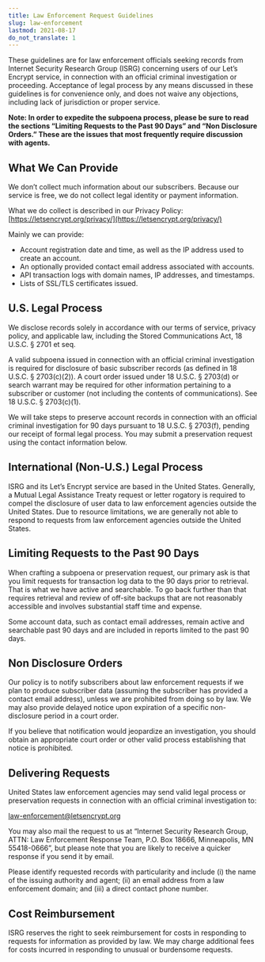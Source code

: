 ```yaml
---
title: Law Enforcement Request Guidelines
slug: law-enforcement
lastmod: 2021-08-17
do_not_translate: 1
---
```


These guidelines are for law enforcement officials seeking records from Internet Security Research Group (ISRG) concerning users of our Let’s Encrypt service, in connection with an official criminal investigation or proceeding. Acceptance of legal process by any means discussed in these guidelines is for convenience only, and does not waive any objections, including lack of jurisdiction or proper service. 

**Note: In order to expedite the subpoena process, please be sure to read the sections “Limiting Requests to the Past 90 Days” and “Non Disclosure Orders.” These are the issues that most frequently require discussion with agents.**

## What We Can Provide

We don’t collect much information about our subscribers. Because our service is free, we do not collect legal identity or payment information.

What we do collect is described in our Privacy Policy: [https://letsencrypt.org/privacy/](https://letsencrypt.org/privacy/)

Mainly we can provide:

* Account registration date and time, as well as the IP address used to create an account.
* An optionally provided contact email address associated with accounts.
* API transaction logs with domain names, IP addresses, and timestamps.
* Lists of SSL/TLS certificates issued.

## U.S. Legal Process

We disclose records solely in accordance with our terms of service, privacy policy, and applicable law, including the Stored Communications Act, 18 U.S.C. § 2701 et seq.

A valid subpoena issued in connection with an official criminal investigation is required for disclosure of basic subscriber records (as defined in 18 U.S.C. § 2703(c)(2)). A court order issued under 18 U.S.C. § 2703(d) or search warrant may be required for other information pertaining to a subscriber or customer (not including the contents of communications). See 18 U.S.C. § 2703(c)(1).

We will take steps to preserve account records in connection with an official criminal investigation for 90 days pursuant to 18 U.S.C. § 2703(f), pending our receipt of formal legal process. You may submit a preservation request using the contact information below.

## International (Non-U.S.) Legal Process

ISRG and its Let’s Encrypt service are based in the United States. Generally, a Mutual Legal Assistance Treaty request or letter rogatory is required to compel the disclosure of user data to law enforcement agencies outside the United States. Due to resource limitations, we are generally not able to respond to requests from law enforcement agencies outside the United States.

## Limiting Requests to the Past 90 Days

When crafting a subpoena or preservation request, our primary ask is that you limit requests for transaction log data to the 90 days prior to retrieval. That is what we have active and searchable. To go back further than that requires retrieval and review of off-site backups that are not reasonably accessible and involves substantial staff time and expense.

Some account data, such as contact email addresses, remain active and searchable past 90 days and are included in reports limited to the past 90 days.

## Non Disclosure Orders

Our policy is to notify subscribers about law enforcement requests if we plan to produce subscriber data (assuming the subscriber has provided a contact email address), unless we are prohibited from doing so by law. We may also provide delayed notice upon expiration of a specific non-disclosure period in a court order.

If you believe that notification would jeopardize an investigation, you should obtain an appropriate court order or other valid process establishing that notice is prohibited.

## Delivering Requests

United States law enforcement agencies may send valid legal process or preservation requests in connection with an official criminal investigation to:

[law-enforcement@letsencrypt.org](mailto:law-enforcement@letsencrypt.org)

You may also mail the request to us at “Internet Security Research Group, ATTN: Law Enforcement Response Team, P.O. Box 18666, Minneapolis, MN 55418-0666”, but please note that you are likely to receive a quicker response if you send it by email.

Please identify requested records with particularity and include (i) the name of the issuing authority and agent; (ii) an email address from a law enforcement domain; and (iii) a direct contact phone number.

## Cost Reimbursement

ISRG reserves the right to seek reimbursement for costs in responding to requests for information as provided by law. We may charge additional fees for costs incurred in responding to unusual or burdensome requests.
